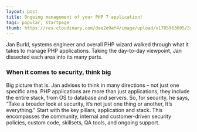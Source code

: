 ```yaml
---
layout: post
title: Ongoing management of your PHP 7 application!
tags: popular, startpage
thumb: https://res.cloudinary.com/dae2e9af4/image/upload/v1705963695/5square.de/ongoingmanagement_essjpr.jpg
---
```

Jan Burkl, systems engineer and overall PHP wizard walked through what it takes to manage PHP applications. Taking the day-to-day viewpoint, Jan dissected each area into its many parts.

### When it comes to security, think big
Big picture that is. Jan advises to think in many directions – not just one specific area. PHP applications are more than just applications, they include the entire stack, from OS to database and servers. So, for security, he says, “Take a broader look at security, it’s not just one thing or another, It’s everything.” Start with the key pillars, application and stack. This encompasses the community, internal and customer-driven security policies, custom code, skillsets, QA tools, and ongoing support.

